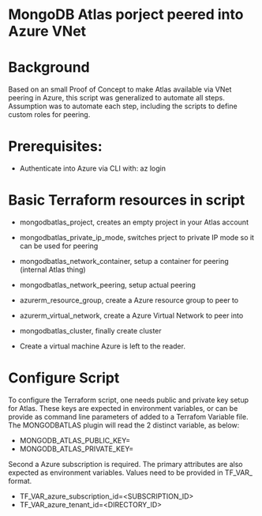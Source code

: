 # MongoDB Atlas porject peered into Azure VNet 

# Background
Based on an small Proof of Concept to make Atlas available via VNet peering in Azure, this script was generalized to automate all steps. Assumption was to automate each step, including the scripts to define custom roles for peering.

# Prerequisites:
* Authenticate into Azure via CLI with:  az login

# Basic Terraform resources in script
* mongodbatlas_project,  creates an empty project in your Atlas account
* mongodbatlas_private_ip_mode,  switches prject to private IP mode so it can be used for peering
* mongodbatlas_network_container,  setup a container for peering (internal Atlas thing)
* mongodbatlas_network_peering,  setup actual peering
* azurerm_resource_group, create a Azure resource group to peer to
* azurerm_virtual_network, create a Azure Virtual Network  to peer into
* mongodbatlas_cluster, finally create cluster 

* Create a virtual machine Azure is left to the reader.  


# Configure Script

To configure the Terraform script, one needs public and private key setup for Atlas. 
These keys are expected in environment variables, or can be provide as command line 
parameters of added to a Terrafom Variable file. The MONGODBATLAS plugin will read
the 2 distinct variable, as below:

* MONGODB_ATLAS_PUBLIC_KEY=<PUBLICKEY>
* MONGODB_ATLAS_PRIVATE_KEY=<PRIVATEKEY>

Second a Azure subscription is required.  The primary attributes are also expected 
as environment variables. Values need to be provided in TF_VAR_ format.

* TF_VAR_azure_subscription_id=<SUBSCRIPTION_ID>
* TF_VAR_azure_tenant_id=<DIRECTORY_ID>


